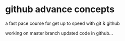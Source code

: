 # github advance concepts

a fast pace course for get up to speed with git & github

working on master branch updated code in github...  
